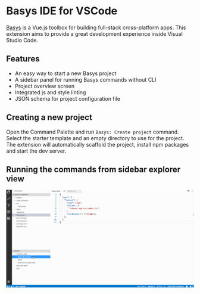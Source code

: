 # Basys IDE for VSCode

[Basys](https://github.com/basys/basys) is a Vue.js toolbox for building full-stack cross-platform apps. This extension aims to provide a great development experience inside Visual Studio Code.

## Features

* An easy way to start a new Basys project
* A sidebar panel for running Basys commands without CLI
* Project overview screen
* Integrated js and style linting
* JSON schema for project configuration file

## Creating a new project

Open the Command Palette and run `Basys: Create project` command. Select the starter template and an empty directory to use for the project. The extension will automatically scaffold the project, install npm packages and start the dev server.

## Running the commands from sidebar explorer view

![Sidebar view](assets/sidebar-view.gif)
